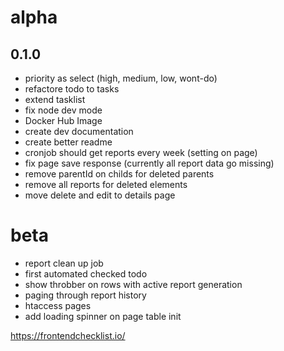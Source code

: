 # alpha

## 0.1.0
- priority as select (high, medium, low, wont-do)
- refactore todo to tasks
- extend tasklist
- fix node dev mode
- Docker Hub Image
- create dev documentation
- create better readme
- cronjob should get reports every week (setting on page)
- fix page save response (currently all report data go missing)
- remove parentId on childs for deleted parents
- remove all reports for deleted elements
- move delete and edit to details page

# beta
- report clean up job
- first automated checked todo
- show throbber on rows with active report generation
- paging through report history
- htaccess pages
- add loading spinner on page table init






https://frontendchecklist.io/